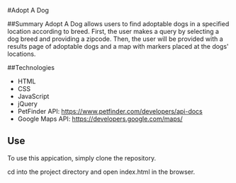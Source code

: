 #Adopt A Dog

##Summary
Adopt A Dog allows users to find adoptable dogs in a specified location according to breed. First, the user makes a query by selecting a dog breed and providing a zipcode. Then, the user will be provided with a results page of adoptable dogs and a map with markers placed at the dogs' locations.

##Technologies
* HTML
* CSS
* JavaScript
* jQuery
* PetFinder API: https://www.petfinder.com/developers/api-docs
* Google Maps API: https://developers.google.com/maps/

## Use
To use this appication, simply clone the repository.

cd into the project directory and open index.html in the browser. 

